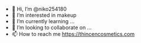 - 👋 Hi, I’m @niko254180
- 👀 I’m interested in makeup
- 🌱 I’m currently learning ...
- 💞️ I’m looking to collaborate on ...
- 📫 How to reach me https://thincencosmetics.com

<!---
niko254180/niko254180 is a ✨ special ✨ repository because its `README.md` (this file) appears on your GitHub profile.
You can click the Preview link to take a look at your changes.
--->
